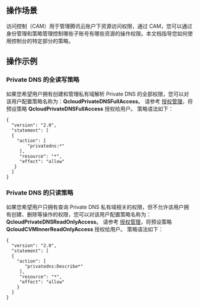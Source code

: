 ## 操作场景
访问控制（CAM）用于管理腾讯云账户下资源访问权限，通过 CAM，您可以通过身份管理和策略管理控制哪些子账号有哪些资源的操作权限。本文档指导您如何使用控制台的特定部分的策略。

## 操作示例
### Private DNS 的全读写策略
如果您希望用户拥有创建和管理私有域解析 Private DNS 的全部权限，您可以对该用户配置策略名称为：**QcloudPrivateDNSFullAccess**。
请参考 [授权管理](https://cloud.tencent.com/document/product/598/10602)，将预设策略 **QcloudPrivateDNSFullAccess** 授权给用户。
策略语法如下：
```
{
  "version": "2.0",
  "statement": [
  {
    "action": [
        "privatedns:*"
     ],
     "resource": "*",
     "effect": "allow"
   }
  ]
}
```

### Private DNS 的只读策略
如果您希望用户只拥有查询 Private DNS 私有域相关的权限，但不允许该用户拥有创建、删除等操作的权限，您可以对该用户配置策略名称为：**QcloudPrivateDNSReadOnlyAccess**。
请参考 [授权管理](https://cloud.tencent.com/document/product/598/10602)，将预设策略 **QcloudCVMInnerReadOnlyAccess** 授权给用户。
策略语法如下：
```
{
  "version": "2.0",
  "statement": [
  {
    "action": [
       "privatedns:Describe*"
     ],
     "resource": "*",
     "effect": "allow"
    }
  ]
}

```


